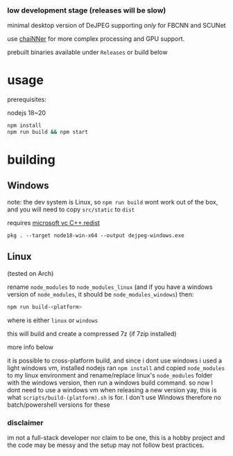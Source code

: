### low development stage (releases will be slow)

minimal desktop version of DeJPEG supporting *only* for FBCNN and SCUNet

use [chaiNNer](https://github.com/chaiNNer-org/chaiNNer) for more complex processing and GPU support.

prebuilt binaries available under `Releases` or build below

# usage
prerequisites:

nodejs 18~20

```bash
npm install
npm run build && npm start
```

# building

## Windows

note: the dev system is Linux, so `npm run build` wont work out of the box, and you will need to copy `src/static` to `dist`

requires [microsoft vc C++ redist](https://learn.microsoft.com/en-us/cpp/windows/latest-supported-vc-redist?view=msvc-170#latest-microsoft-visual-c-redistributable-version)

`pkg . --target node18-win-x64 --output dejpeg-windows.exe`

## Linux

(tested on Arch)

rename `node_modules` to `node_modules_linux` (and if you have a windows version of `node_modules`, it should be `node_modules_windows`) then:

```bash
npm run build-<platform>
```

where <platform> is either `linux` or `windows`

this will build and create a compressed 7z (if 7zip installed)

more info below

it is possible to cross-platform build, and since i dont use windows i used a light windows vm, installed nodejs ran `npm install` and copied `node_modules` to my linux environment and rename/replace linux's `node_modules` folder with the windows version, then run a windows build command. so now I dont need to use a windows vm when releasing a new version yay, this is what `scripts/build-(platform).sh` is for. I don't use Windows therefore no batch/powershell versions for these

### disclaimer

im not a full-stack developer nor claim to be one, this is a hobby project and the code may be messy and the setup may not follow best practices.
